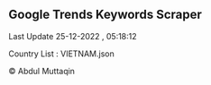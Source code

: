 

## Google Trends Keywords Scraper 
 
Last Update 25-12-2022 , 05:18:12

Country List :
VIETNAM.json



© Abdul Muttaqin 
